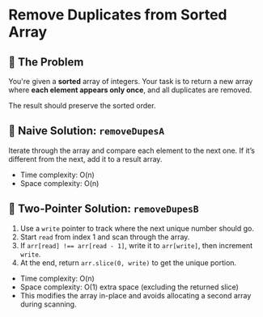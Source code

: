 # Remove Duplicates from Sorted Array

## 🧠 The Problem

You're given a **sorted** array of integers. Your task is to return a new array
where **each element appears only once**, and all duplicates are removed.

The result should preserve the sorted order.

## 🐢 Naive Solution: `removeDupesA`

Iterate through the array and compare each element to the next one. If it’s
different from the next, add it to a result array.

- Time complexity: O(n)
- Space complexity: O(n)

## 🐇 Two-Pointer Solution: `removeDupesB`

1. Use a `write` pointer to track where the next unique number should go.
2. Start `read` from index 1 and scan through the array.
3. If `arr[read] !== arr[read - 1]`, write it to `arr[write]`, then increment
   `write`.
4. At the end, return `arr.slice(0, write)` to get the unique portion.

- Time complexity: O(n)
- Space complexity: O(1) extra space (excluding the returned slice)
- This modifies the array in-place and avoids allocating a second array during
  scanning.
